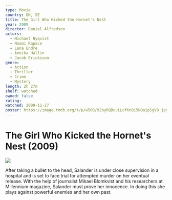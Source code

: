 ```yaml
---
type: Movie
country: DK, SE
title: The Girl Who Kicked the Hornet's Nest
year: 2009
director: Daniel Alfredson
actors:
  - Michael Nyqvist
  - Noomi Rapace
  - Lena Endre
  - Annika Hallin
  - Jacob Ericksson
genre:
  - Action
  - Thriller
  - Crime
  - Mystery
length: 2h 27m
shelf: watched
owned: false
rating:
watched: 2009-11-27
poster: https://image.tmdb.org/t/p/w500/92byRQBuuiLcfKnBi5NOuipSgV8.jpg
---
```


# The Girl Who Kicked the Hornet's Nest (2009)

![](https://image.tmdb.org/t/p/w500/92byRQBuuiLcfKnBi5NOuipSgV8.jpg)

After taking a bullet to the head, Salander is under close supervision in a hospital and is set to face trial for attempted murder on her eventual release. With the help of journalist Mikael Blomkvist and his researchers at Millennium magazine, Salander must prove her innocence. In doing this she plays against powerful enemies and her own past.